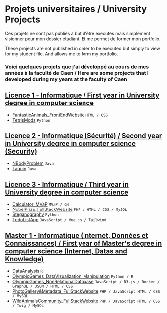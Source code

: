 # Projets universitaires / University Projects

Ces projets ne sont pas publiés à but d'être éxecutés mais simplement visionner pour mon dossier étudiant. Et me permet de former mon portfolio.

These projects are not published in order to be executed but simply to view for my student file. And allows me to form my portfolio.

### Voici quelques projets que j'ai développé au cours de mes années à la faculté de Caen / Here are some projects that I developed during my years at the faculty of Caen

## [Licence 1 - Informatique / First year in University degree in computer science](/licence1)

- [FantasticAnimals_FrontEndWebsite](/licence1/FantasticAnimals_FrontEndWebsite) `HTML / CSS`
- [TetrisMods](/licence1/TetrisMods) `Python`

## [Licence 2 - Informatique (Sécurité) / Second year in University degree in computer science (Security)](/licence2)

- [NBodyProblem](/licence2/NBodyProblem) `Java`
- [Taquin](/licence2/Taquin) `Java`

## [Licence 3 - Informatique / Third year in University degree in computer science](/licence3)

- [Calculator_MVaP](/licence3/Calculator_MVaP) `MVaP / G4`
- [NobelPrize_FullStackWebsite](/licence3/NobelPrize_FullStackWebsite) `PHP / HTML / CSS / MySQL`
- [Steganography](/licence3/Steganography) `Python`
- [TodoListApp](/licence3/TodoListApp) `JavaScript / Vue.js / Tailwind`

## [Master 1 - Informatique (Internet, Données et Connaissances) / First year of Master's degree in computer science (Internet, Datas and Knowledge)](/master1)

- [DataAnalysis](/master1/DataAnalysis) `R`
- [OlympicGames_DataVizualization_Manipulation](/master1/OlympicGames_DataVizualization_Manipulation) `Python / R`
- [OlympicGames_NonRelationalDatabase](/master1/OlympicGames_NonRelationalDatabase) `JavaScript / D3.js / Docker / GraphQL / JSON / HTML / CSS`
- [PhotoGallery&Metadata_FullStackWebsite](/master1/PhotoGallery&Metadata_FullStackWebsite) `PHP / JavaScript HTML / CSS / MySQL`
- [WildAnimalsCommunity_FullStackWebsite](/master1/WildAnimalsCommunity_FullStackWebsite) `PHP / JavaScript HTML / CSS / Twig / MySQL`
